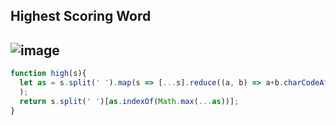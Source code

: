 ## Highest Scoring Word
![image](https://user-images.githubusercontent.com/99033220/185287705-47a809f3-41e1-4fa6-b34f-925dee416170.png)
---
```JavaScript
function high(s){
  let as = s.split(' ').map(s => [...s].reduce((a, b) => a+b.charCodeAt(0) - 96, 0)
  );
  return s.split(' ')[as.indexOf(Math.max(...as))];
}
```
